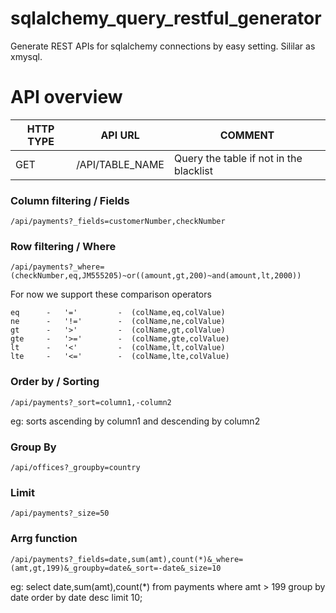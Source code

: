 # sqlalchemy_query_restful_generator
Generate REST APIs for sqlalchemy connections by easy setting. Sililar as xmysql.

# API overview

|HTTP TYPE|API URL|COMMENT|
|---|---|---|
|GET|/API/TABLE_NAME|Query the table if not in the blacklist|

### Column filtering / Fields
```
/api/payments?_fields=customerNumber,checkNumber
```
### Row filtering / Where
```
/api/payments?_where=(checkNumber,eq,JM555205)~or((amount,gt,200)~and(amount,lt,2000))
```
For now we support these comparison operators 
```
eq      -   '='         -  (colName,eq,colValue)
ne      -   '!='        -  (colName,ne,colValue)
gt      -   '>'         -  (colName,gt,colValue)
gte     -   '>='        -  (colName,gte,colValue)
lt      -   '<'         -  (colName,lt,colValue)
lte     -   '<='        -  (colName,lte,colValue)
```
### Order by / Sorting
```
/api/payments?_sort=column1,-column2
```
eg: sorts ascending by column1 and descending by column2

### Group By
```
/api/offices?_groupby=country
```
### Limit
```
/api/payments?_size=50
```
### Arrg function
```
/api/payments?_fields=date,sum(amt),count(*)&_where=(amt,gt,199)&_groupby=date&_sort=-date&_size=10
```
eg: select date,sum(amt),count(*) from payments where amt > 199 group by date order by date desc limit 10;
